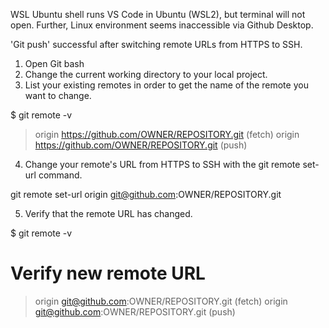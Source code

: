 WSL Ubuntu shell runs VS Code in Ubuntu (WSL2), but terminal will not open. Further, Linux environment seems inaccessible via Github Desktop.

'Git push' successful after switching remote URLs from HTTPS to SSH.

1. Open Git bash
2. Change the current working directory to your local project.
3. List your existing remotes in order to get the name of the remote you want to change.

$ git remote -v
> origin  https://github.com/OWNER/REPOSITORY.git (fetch)
> origin  https://github.com/OWNER/REPOSITORY.git (push)

4. Change your remote's URL from HTTPS to SSH with the git remote set-url command.

git remote set-url origin git@github.com:OWNER/REPOSITORY.git

5. Verify that the remote URL has changed.

$ git remote -v
# Verify new remote URL
> origin  git@github.com:OWNER/REPOSITORY.git (fetch)
> origin  git@github.com:OWNER/REPOSITORY.git (push)